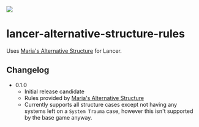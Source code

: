 ![](https://img.shields.io/badge/Foundry-v10-informational)
<!--- Downloads @ Latest Badge -->
<!--- ![Latest Release Download Count](https://img.shields.io/github/downloads/kaffo/lancer-alternative-structure-rules/latest/module.zip) -->

<!--- Forge Bazaar Install % Badge -->
<!--- ![Forge Installs](https://img.shields.io/badge/dynamic/json?label=Forge%20Installs&query=package.installs&suffix=%25&url=https%3A%2F%2Fforge-vtt.com%2Fapi%2Fbazaar%2Fpackage%2Flancer-alternative-structure-rules&colorB=4aa94a) -->

# lancer-alternative-structure-rules

Uses [Maria's Alternative Structure](https://docs.google.com/document/d/1unN3HDDeAK3pN1rmgFgZgAXp5flnQ9-KMu-TXt34tnU/edit) for Lancer.

## Changelog

* 0.1.0
    * Initial release candidate
    * Rules provided by [Maria's Alternative Structure](https://docs.google.com/document/d/1unN3HDDeAK3pN1rmgFgZgAXp5flnQ9-KMu-TXt34tnU/edit)
    * Currently supports all structure cases except not having any systems left on a `System Trauma` case, however this isn't supported by the base game anyway.